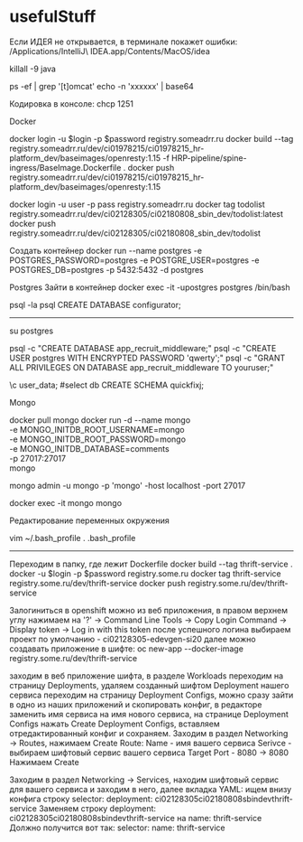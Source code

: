 # usefulStuff

Если ИДЕЯ не открывается, в терминале покажет ошибки:  /Applications/IntelliJ\ IDEA.app/Contents/MacOS/idea

killall -9 java

ps -ef | grep '[t]omcat'
echo -n 'xxxxxx' | base64

Кодировка в консоле: chcp 1251

Docker

docker login -u $login -p $password registry.someadrr.ru
docker build --tag registry.someadrr.ru/dev/ci01978215/ci01978215_hr-platform_dev/baseimages/openresty:1.15 -f HRP-pipeline/spine-ingress/BaseImage.Dockerfile .
docker push registry.someadrr.ru/dev/ci01978215/ci01978215_hr-platform_dev/baseimages/openresty:1.15


docker login -u user -p pass registry.someadrr.ru
docker tag todolist registry.someadrr.ru/dev/ci02128305/ci02180808_sbin_dev/todolist:latest
docker push registry.someadrr.ru/dev/ci02128305/ci02180808_sbin_dev/todolist

Создать контейнер
docker run --name postgres -e POSTGRES_PASSWORD=postgres -e POSTGRE_USER=postgres -e POSTGRES_DB=postgres -p 5432:5432 -d postgres


Postgres
Зайти в контейнер
docker exec -it -upostgres postgres /bin/bash

psql -la
psql
CREATE DATABASE configurator;

---
su postgres

psql -c "CREATE DATABASE app_recruit_middleware;"
psql -c "CREATE USER postgres WITH ENCRYPTED PASSWORD 'qwerty';"
psql -c "GRANT ALL PRIVILEGES ON DATABASE app_recruit_middleware TO youruser;"

\c user_data; #select db
CREATE SCHEMA quickfixj;


Mongo

docker pull mongo
docker run -d --name mongo \
-e MONGO_INITDB_ROOT_USERNAME=mongo \
-e MONGO_INITDB_ROOT_PASSWORD=mongo \
-e MONGO_INITDB_DATABASE=comments \
-p 27017:27017 \
mongo

mongo admin -u mongo -p 'mongo' -host localhost -port 27017

docker exec -it mongo mongo



Редактирование переменных окружения

vim ~/.bash_profile
    . .bash_profile

--------

Переходим в папку, где лежит Dockerfile
    docker build --tag thrift-service .
    docker -u $login -p $password registry.some.ru
    docker tag thrift-service registry.some.ru/dev/thrift-service
    docker push registry.some.ru/dev/thrift-service

Залогиниться в openshift можно из веб приложения, в правом верхнем углу нажимаем на '?' -> Command Line Tools -> Copy Login Command -> Display token -> Log in with this token
после успешного логина выбираем проект по умолчанию - ci02128305-edevgen-si20
далее можно создавать приложение в шифте:
    oc new-app --docker-image registry.some.ru/dev/thrift-service

заходим в веб приложение шифта, в разделе Workloads переходим на страницу Deployments, удаляем созданный шифтом Deployment нашего сервиса
переходим на страницу Deployment Configs, можно сразу зайти в одно из наших приложений и скопировать конфиг, в редакторе заменить имя сервиса на имя нового сервиса, на странице Deployment Configs нажать Create Deployment Configs, вставляем отредактированный конфиг и сохраняем.
  Заходим в раздел Networking -> Routes, нажимаем Create Route:
    Name - имя вашего сервиса
    Serivce - выбираем шифтовый сервис вашего сервиса
    Target Port - 8080 -> 8080
    Нажимаем Create

  Заходим в раздел Networking -> Services, находим шифтовый сервис для вашего сервиса и заходим в него, далее вкладка YAML:
    ищем внизу конфига строку
  selector:
    deployment: ci02128305ci02180808sbindevthrift-service
  Заменяем строку deployment: ci02128305ci02180808sbindevthrift-service на name: thrift-service
  Должно получится вот так:
    selector:
      name: thrift-service
